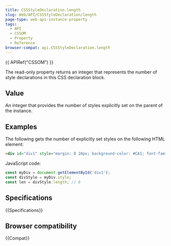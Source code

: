 ```yaml
---
title: CSSStyleDeclaration.length
slug: Web/API/CSSStyleDeclaration/length
page-type: web-api-instance-property
tags:
  - API
  - CSSOM
  - Property
  - Reference
browser-compat: api.CSSStyleDeclaration.length
---
```


{{ APIRef("CSSOM") }}

The read-only property returns an integer that represents the
number of style declarations in this CSS declaration block.

## Value

An integer that provides the number of styles explicitly set on the parent of
the instance.

## Examples

The following gets the number of explicitly set styles on the following HTML element:

```html
<div id="div1" style="margin: 0 10px; background-color: #CA1; font-family: monospace"></div>
```

JavaScript code:

```js
const myDiv = document.getElementById('div1');
const divStyle = myDiv.style;
const len = divStyle.length; // 6
```

## Specifications

{{Specifications}}

## Browser compatibility

{{Compat}}
